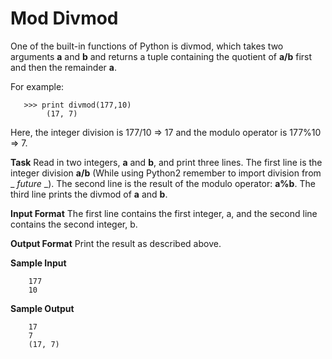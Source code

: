 # Mod Divmod

One of the built-in functions of Python is divmod, which takes two arguments **a** and **b** and returns a tuple containing the quotient of **a/b** first and then the remainder **a**.

For example:
```
   >>> print divmod(177,10)
        (17, 7) 
```

Here, the integer division is 177/10 => 17 and the modulo operator is 177%10 => 7.

**Task**
Read in two integers, **a** and **b**, and print three lines.
The first line is the integer division **a/b** (While using Python2 remember to import division from _ _future_ _).
The second line is the result of the modulo operator: **a%b**.
The third line prints the divmod of **a** and **b**.
    
**Input Format**
The first line contains the first integer, a, and the second line contains the second integer, b.

**Output Format**
Print the result as described above.

**Sample Input**
```
    177
    10
```

**Sample Output**
```
    17
    7
    (17, 7)
```
